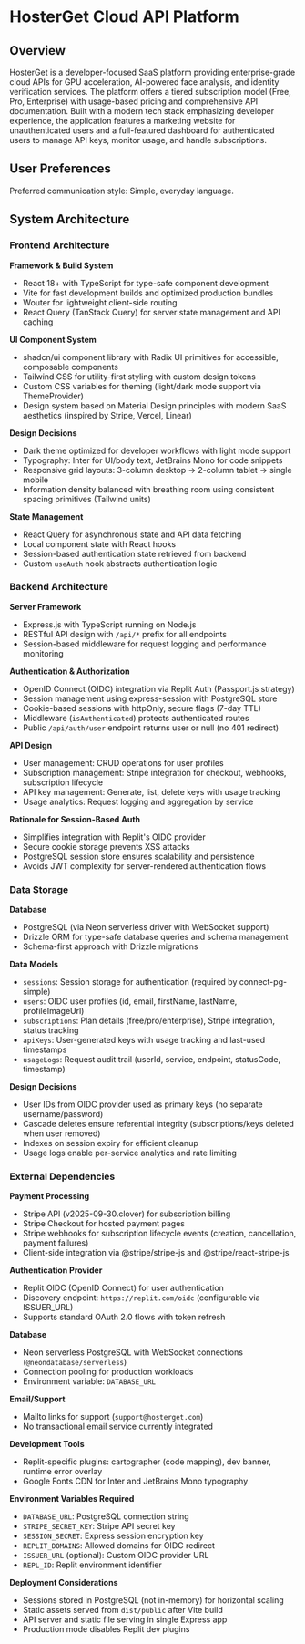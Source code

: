 # HosterGet Cloud API Platform

## Overview

HosterGet is a developer-focused SaaS platform providing enterprise-grade cloud APIs for GPU acceleration, AI-powered face analysis, and identity verification services. The platform offers a tiered subscription model (Free, Pro, Enterprise) with usage-based pricing and comprehensive API documentation. Built with a modern tech stack emphasizing developer experience, the application features a marketing website for unauthenticated users and a full-featured dashboard for authenticated users to manage API keys, monitor usage, and handle subscriptions.

## User Preferences

Preferred communication style: Simple, everyday language.

## System Architecture

### Frontend Architecture

**Framework & Build System**
- React 18+ with TypeScript for type-safe component development
- Vite for fast development builds and optimized production bundles
- Wouter for lightweight client-side routing
- React Query (TanStack Query) for server state management and API caching

**UI Component System**
- shadcn/ui component library with Radix UI primitives for accessible, composable components
- Tailwind CSS for utility-first styling with custom design tokens
- Custom CSS variables for theming (light/dark mode support via ThemeProvider)
- Design system based on Material Design principles with modern SaaS aesthetics (inspired by Stripe, Vercel, Linear)

**Design Decisions**
- Dark theme optimized for developer workflows with light mode support
- Typography: Inter for UI/body text, JetBrains Mono for code snippets
- Responsive grid layouts: 3-column desktop → 2-column tablet → single mobile
- Information density balanced with breathing room using consistent spacing primitives (Tailwind units)

**State Management**
- React Query for asynchronous state and API data fetching
- Local component state with React hooks
- Session-based authentication state retrieved from backend
- Custom `useAuth` hook abstracts authentication logic

### Backend Architecture

**Server Framework**
- Express.js with TypeScript running on Node.js
- RESTful API design with `/api/*` prefix for all endpoints
- Session-based middleware for request logging and performance monitoring

**Authentication & Authorization**
- OpenID Connect (OIDC) integration via Replit Auth (Passport.js strategy)
- Session management using express-session with PostgreSQL store
- Cookie-based sessions with httpOnly, secure flags (7-day TTL)
- Middleware (`isAuthenticated`) protects authenticated routes
- Public `/api/auth/user` endpoint returns user or null (no 401 redirect)

**API Design**
- User management: CRUD operations for user profiles
- Subscription management: Stripe integration for checkout, webhooks, subscription lifecycle
- API key management: Generate, list, delete keys with usage tracking
- Usage analytics: Request logging and aggregation by service

**Rationale for Session-Based Auth**
- Simplifies integration with Replit's OIDC provider
- Secure cookie storage prevents XSS attacks
- PostgreSQL session store ensures scalability and persistence
- Avoids JWT complexity for server-rendered authentication flows

### Data Storage

**Database**
- PostgreSQL (via Neon serverless driver with WebSocket support)
- Drizzle ORM for type-safe database queries and schema management
- Schema-first approach with Drizzle migrations

**Data Models**
- `sessions`: Session storage for authentication (required by connect-pg-simple)
- `users`: OIDC user profiles (id, email, firstName, lastName, profileImageUrl)
- `subscriptions`: Plan details (free/pro/enterprise), Stripe integration, status tracking
- `apiKeys`: User-generated keys with usage tracking and last-used timestamps
- `usageLogs`: Request audit trail (userId, service, endpoint, statusCode, timestamp)

**Design Decisions**
- User IDs from OIDC provider used as primary keys (no separate username/password)
- Cascade deletes ensure referential integrity (subscriptions/keys deleted when user removed)
- Indexes on session expiry for efficient cleanup
- Usage logs enable per-service analytics and rate limiting

### External Dependencies

**Payment Processing**
- Stripe API (v2025-09-30.clover) for subscription billing
- Stripe Checkout for hosted payment pages
- Stripe webhooks for subscription lifecycle events (creation, cancellation, payment failures)
- Client-side integration via @stripe/stripe-js and @stripe/react-stripe-js

**Authentication Provider**
- Replit OIDC (OpenID Connect) for user authentication
- Discovery endpoint: `https://replit.com/oidc` (configurable via ISSUER_URL)
- Supports standard OAuth 2.0 flows with token refresh

**Database**
- Neon serverless PostgreSQL with WebSocket connections (`@neondatabase/serverless`)
- Connection pooling for production workloads
- Environment variable: `DATABASE_URL`

**Email/Support**
- Mailto links for support (`support@hosterget.com`)
- No transactional email service currently integrated

**Development Tools**
- Replit-specific plugins: cartographer (code mapping), dev banner, runtime error overlay
- Google Fonts CDN for Inter and JetBrains Mono typography

**Environment Variables Required**
- `DATABASE_URL`: PostgreSQL connection string
- `STRIPE_SECRET_KEY`: Stripe API secret key
- `SESSION_SECRET`: Express session encryption key
- `REPLIT_DOMAINS`: Allowed domains for OIDC redirect
- `ISSUER_URL` (optional): Custom OIDC provider URL
- `REPL_ID`: Replit environment identifier

**Deployment Considerations**
- Sessions stored in PostgreSQL (not in-memory) for horizontal scaling
- Static assets served from `dist/public` after Vite build
- API server and static file serving in single Express app
- Production mode disables Replit dev plugins